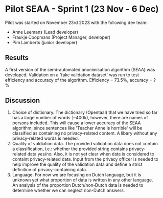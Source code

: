 # Pilot SEAA - Sprint 1 (23 Nov - 6 Dec)

Pilot was started on November 23rd 2023 with the following dev team:

- Anne Leemans (Lead developer)
- Fraukje Coopmans (Project Manager, developer)
- Pim Lamberts (junior developer)

## Results

A first version of the semi-automated anonimisation algorithm (SEAA) was developed. Validation on a 'fake validation dataset' was run to test efficiency and accuracy of the algorithm.
Efficiency = 73.5%, accuracy = ?%

## Discussion

1. Choice of dictionary. The dictionary (Opentaal) that we have tried so far has a large number of words (~400k), however, there are names of persons included. This will cause a lower accuracy of the SEAA algorithm, since sentences like 'Teacher Anne is horrible' will be classified as containing no privacy-related content. A libary without any privacy-related words is needed.
2. Quality of valdiation data. The provided validation data does not contain a classification, i.e.: whether the provided string contains privacy-related data yes/no. Also, it is not yet clear when data is considered to containt privacy-related data. Input from the privacy officer is needed to help improve the quality of the validation data and define a strict definition of privacy-containing data.
3. Language. For now we are focusing on Dutch language, but it is unknown yet what proportion of data is written in any other language. An analysis of the proportion Dutch/non-Dutch data is needed to determine whether we can neglect non-Dutch answers.
